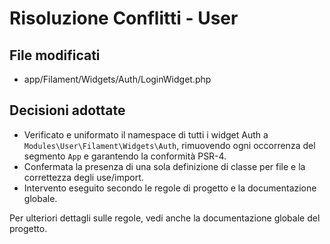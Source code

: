 # Risoluzione Conflitti - User


## File modificati
- app/Filament/Widgets/Auth/LoginWidget.php

## Decisioni adottate
- Verificato e uniformato il namespace di tutti i widget Auth a `Modules\User\Filament\Widgets\Auth`, rimuovendo ogni occorrenza del segmento `App` e garantendo la conformità PSR-4.
- Confermata la presenza di una sola definizione di classe per file e la correttezza degli use/import.
- Intervento eseguito secondo le regole di progetto e la documentazione globale.

Per ulteriori dettagli sulle regole, vedi anche la documentazione globale del progetto.
